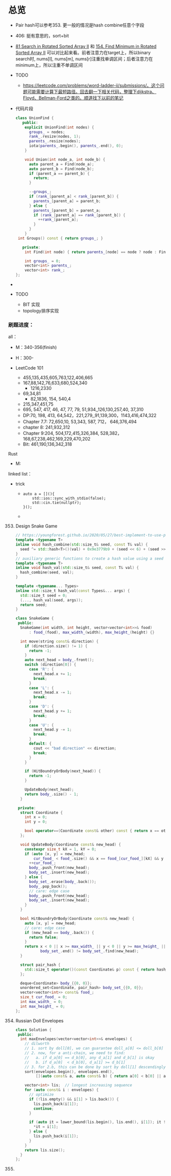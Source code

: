 # 总览

* Pair hash可以参考353. 更一般的情况是hash combine任意个字段
* 406: 挺有意思的，sort+bit
* [81 Search in Rotated Sorted Array II](https://leetcode.com/problems/search-in-rotated-sorted-array-ii/description/)  和 [154. Find Minimum in Rotated Sorted Array II](https://leetcode.com/problems/find-minimum-in-rotated-sorted-array-ii/description)  可以对比起来看。前者注意力在target上，所以binary search时, nums[l], nums[m], nums[r]注重找单调区间；后者注意力在minimum上，所以注重不单调区间

* TODO

  * https://leetcode.com/problems/word-ladder-ii/submissions/。这个问题可能需要计算下最短路径。回去翻一下相关代码，整理下dijkstra、Floyd、Bellman-Ford之类的。顺道找下以前的笔记

* 代码片段

  ```c++
  class UnionFind {
     public:
      explicit UnionFind(int nodes) {
        groups_ = nodes;
        rank_.resize(nodes, 1);
        parents_.resize(nodes);
        iota(parents_.begin(), parents_.end(), 0);
      }
  
      void Union(int node_a, int node_b) {
        auto parent_a = Find(node_a);
        auto parent_b = Find(node_b);
        if (parent_a == parent_b) {
          return;
        }
  
        --groups_;
        if (rank_[parent_a] < rank_[parent_b]) {
          parents_[parent_a] = parent_b;
        } else {
          parents_[parent_b] = parent_a;
          if (rank_[parent_a] == rank_[parent_b]) {
            ++rank_[parent_a];
          }
        }
      }
   int Groups() const { return groups_; }
  
     private:
      int Find(int node) { return parents_[node] == node ? node : Find(parents_[node]); }
  
      int groups_ = 0;
      vector<int> parents_;
      vector<int> rank_;
  };
  ```

* 

* TODO
  * BIT 实现
  * topology排序实现

### 刷题进度：

all：

* M：340-356(finish)

* H：300-

* LeetCode 101
  * 455,135,435,605,763,122,406,665
  * 167,88,142,76,633,680,524,340
    * 1216,2330
  * 69,34,81
    * 82,1836, 154, 540,4 
  * 215,347,451,75
  * 695, 547, 417, 46, 47, 77, 79, 51,934,,126,130,257,40, 37,310
  * DP:70, 198, 413, 64,542，221,279,,91,139,300，1143,416,474,322
  * Chapter 7.7: 72,650,10, 53,343, 587, 712， 646,376,494
  * chapter 8: 241,932,312
  * Chapter 9:204, 504,172,415,326,384, 528,382，168,67,238,462,169,229,470,202
  * Bit: 461,190,136,342,318
  
  

Rust

* M:

linked list：

* trick

  * ```
    auto a = [](){
        std::ios::sync_with_stdio(false);
        std::cin.tie(nullptr);
    }();
    ```

  * 

353. Design Snake Game 

     ```c++
     // https://youngforest.github.io/2020/05/27/best-implement-to-use-pair-as-key-to-std-unordered-map-in-C/
     template <typename T>
     inline void hash_combine(std::size_t& seed, const T& val) {
       seed ^= std::hash<T>()(val) + 0x9e3779b9 + (seed << 6) + (seed >> 2);
     }
     // auxiliary generic functions to create a hash value using a seed
     template <typename T>
     inline void hash_val(std::size_t& seed, const T& val) {
       hash_combine(seed, val);
     }
     
     template <typename... Types>
     inline std::size_t hash_val(const Types&... args) {
       std::size_t seed = 0;
       (..., hash_val(seed, args));
       return seed;
     }
     
     class SnakeGame {
      public:
       SnakeGame(int width, int height, vector<vector<int>>& food)
           : food_(food), max_width_(width), max_height_(height) {}
     
       int move(string const& direction) {
         if (direction.size() != 1) {
           return -1;
         }
         auto next_head = body_.front();
         switch (direction[0]) {
           case 'R': {
             next_head.x += 1;
             break;
           }
           case 'L': {
             next_head.x -= 1;
             break;
           }
           case 'D': {
             next_head.y += 1;
             break;
           }
           case 'U': {
             next_head.y -= 1;
             break;
           }
           default: {
             cout << "bad direction" << direction;
             break;
           }
         }
     
         if (HitBoundryOrBody(next_head)) {
           return -1;
         }
     
         UpdateBody(next_head);
         return body_.size() - 1;
       }
     
      private:
       struct Coordinate {
         int x = 0;
         int y = 0;
     
         bool operator==(Coordinate const& other) const { return x == other.x && y == other.y; }
       };
     
       void UpdateBody(Coordinate const& new_head) {
         constexpr size_t kX = 1, kY = 0;
         if (auto [x, y] = new_head;
             cur_food_ < food_.size() && x == food_[cur_food_][kX] && y == food_[cur_food_][kY]) {
           ++cur_food_;
           body_.push_front(new_head);
           body_set_.insert(new_head);
         } else {
           body_set_.erase(body_.back());
           body_.pop_back();
           // care: edge case
           body_.push_front(new_head);
           body_set_.insert(new_head);
         }
       }
     
       bool HitBoundryOrBody(Coordinate const& new_head) {
         auto [x, y] = new_head;
         // care: edge case
         if (new_head == body_.back()) {
           return false;
         }
         return x < 0 || x >= max_width_ || y < 0 || y >= max_height_ ||
                body_set_.end() != body_set_.find(new_head);
       }
     
       struct pair_hash {
         std::size_t operator()(const Coordinate& p) const { return hash_val(p.x, p.y); }
       };
     
       deque<Coordinate> body_{{0, 0}};
       unordered_set<Coordinate, pair_hash> body_set_{{0, 0}};
       vector<vector<int>> const& food_;
       size_t cur_food_ = 0;
       int max_width_ = 0;
       int max_height_ = 0;
     };
     ```

354. Russian Doll Envelopes

     ```c++
     class Solution {
      public:
       int maxEnvelopes(vector<vector<int>>& envelopes) {
         // dilworth
         // 1. sort by doll[0], we can guarantee doll_a[0] <= doll_b[0]
         // 2. now, for a anti-chain, we need to find:
         //   a. if d_a[0] == d_b[0], any d_a[1] and d_b[1] is okay
         //   b. if d_a[0]  < d_b[0], d_a[1] >= d_b[1]
         // 3. for 2.b, this can be done by sort by doll[1] descendingly, and binary search
         sort(envelopes.begin(), envelopes.end(),
              [](auto const& a, auto const& b) { return a[0] < b[0] || a[0] == b[0] && a[1] > b[1]; });
     
         vector<int> lis;  // longest increasing sequence
         for (auto const& i : envelopes) {
           // optimize
           if (!lis.empty() && i[1] > lis.back()) {
             lis.push_back(i[1]);
             continue;
           }
     
           if (auto it = lower_bound(lis.begin(), lis.end(), i[1]); it != lis.end()) {
             *it = i[1];
           } else {
             lis.push_back(i[1]);
           }
         }
         return lis.size();
       }
     };
     ```

     

355. 

